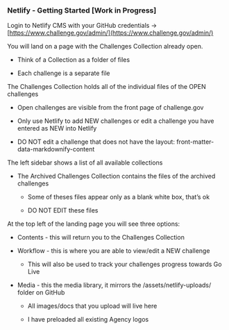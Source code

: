 
### Netlify - Getting Started [Work in Progress]

Login to Netlify CMS with your GitHub credentials → [https://www.challenge.gov/admin/](https://www.challenge.gov/admin/)

  

You will land on a page with the Challenges Collection already open.

-   Think of a Collection as a folder of files
    
-   Each challenge is a separate file
    

  

The Challenges Collection holds all of the individual files of the OPEN challenges

-   Open challenges are visible from the front page of challenge.gov
    
-   Only use Netlify to add NEW challenges or edit a challenge you have entered as NEW into Netlify
    
-   DO NOT edit a challenge that does not have the layout: front-matter-data-markdownify-content
    

  

The left sidebar shows a list of all available collections

-   The Archived Challenges Collection contains the files of the archived challenges
    

	-   Some of theses files appear only as a blank white box, that’s ok
    
	-   DO NOT EDIT these files
    

  

At the top left of the landing page you will see three options:

-   Contents - this will return you to the Challenges Collection
    
-   Workflow - this is where you are able to view/edit a NEW challenge
    

	-   This will also be used to track your challenges progress towards Go Live
    

-   Media - this the media library, it mirrors the /assets/netlify-uploads/ folder on GitHub
    

	-   All images/docs that you upload will live here
    
	-   I have preloaded all existing Agency logos